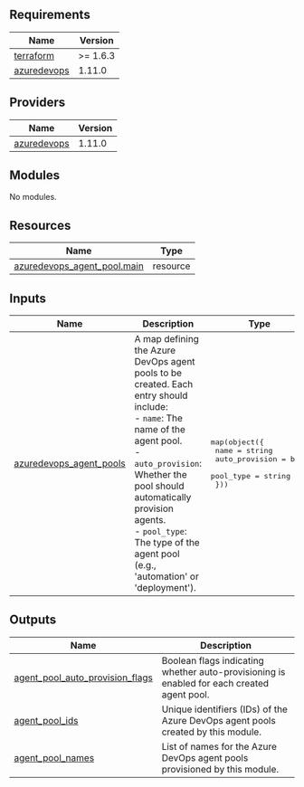 ## Requirements

| Name | Version |
|------|---------|
| <a name="requirement_terraform"></a> [terraform](#requirement\_terraform) | >= 1.6.3 |
| <a name="requirement_azuredevops"></a> [azuredevops](#requirement\_azuredevops) | 1.11.0 |

## Providers

| Name | Version |
|------|---------|
| <a name="provider_azuredevops"></a> [azuredevops](#provider\_azuredevops) | 1.11.0 |

## Modules

No modules.

## Resources

| Name | Type |
|------|------|
| [azuredevops_agent_pool.main](https://registry.terraform.io/providers/microsoft/azuredevops/1.11.0/docs/resources/agent_pool) | resource |

## Inputs

| Name | Description | Type | Default | Required |
|------|-------------|------|---------|:--------:|
| <a name="input_azuredevops_agent_pools"></a> [azuredevops\_agent\_pools](#input\_azuredevops\_agent\_pools) | A map defining the Azure DevOps agent pools to be created. Each entry should include:<br/>  - `name`: The name of the agent pool.<br/>  - `auto_provision`: Whether the pool should automatically provision agents.<br/>  - `pool_type`: The type of the agent pool (e.g., 'automation' or 'deployment'). | <pre>map(object({<br/>    name           = string<br/>    auto_provision = bool<br/>    pool_type      = string<br/>  }))</pre> | <pre>{<br/>  "default_pool": {<br/>    "auto_provision": true,<br/>    "name": "DefaultPool",<br/>    "pool_type": "automation"<br/>  }<br/>}</pre> | no |

## Outputs

| Name | Description |
|------|-------------|
| <a name="output_agent_pool_auto_provision_flags"></a> [agent\_pool\_auto\_provision\_flags](#output\_agent\_pool\_auto\_provision\_flags) | Boolean flags indicating whether auto-provisioning is enabled for each created agent pool. |
| <a name="output_agent_pool_ids"></a> [agent\_pool\_ids](#output\_agent\_pool\_ids) | Unique identifiers (IDs) of the Azure DevOps agent pools created by this module. |
| <a name="output_agent_pool_names"></a> [agent\_pool\_names](#output\_agent\_pool\_names) | List of names for the Azure DevOps agent pools provisioned by this module. |
